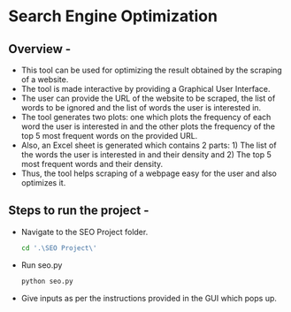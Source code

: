 # Search Engine Optimization

## Overview -
- This tool can be used for optimizing the result obtained by the scraping of a website.
- The tool is made interactive by providing a Graphical User Interface.
- The user can provide the URL of the website to be scraped, the list of words to be ignored and the list of words the user is interested in.
- The tool generates two plots: one which plots the frequency of each word the user is interested in and the other plots the frequency of the top 5 most frequent words on the provided URL.
- Also, an Excel sheet is generated which contains 2 parts: 1) The list of the words the user is interested in and their density and 2) The top 5 most frequent words and their density.
- Thus, the tool helps scraping of a webpage easy for the user and also optimizes it. 

## Steps to run the project - 
- Navigate to the SEO Project folder.
  
   ```bash
   cd '.\SEO Project\'
   ```

- Run seo.py

   ```bash
   python seo.py
   ```
- Give inputs as per the instructions provided in the GUI which pops up.
